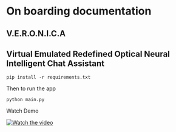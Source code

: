 # On boarding documentation


## V.E.R.O.N.I.C.A

## Virtual Emulated Redefined Optical Neural Intelligent Chat Assistant

```
pip install -r requirements.txt
```

Then to run the app 

```
python main.py
```

Watch Demo

[![Watch the video](https://img.youtube.com/vi/qYJ_QsvPsT0/hqdefault.jpg)](https://www.youtube.com/watch?v=qYJ_QsvPsT0&ab_channel=AshishKumarVerma)
